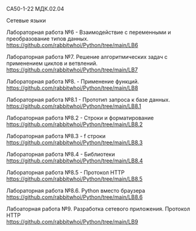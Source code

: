 СА50-1-22 МДК.02.04

Сетевые языки 


Лабораторная работа №6 - Взаимодействие с переменными и преобразование типов данных.
https://github.com/rabbitwhoi/Python/tree/main/LB6

Лабораторная работа №7. Решение алгоритмических задач с применением циклов и ветвлений.
https://github.com/rabbitwhoi/Python/tree/main/LB7

Лабораторная работа №8. - Применение функций.  
https://github.com/rabbitwhoi/Python/tree/main/LB8

Лабораторная работа №8.1 - Прототип запроса к базе данных.  
https://github.com/rabbitwhoi/Python/tree/main/LB8.1

Лабораторная работа №8.2 - Строки и форматирование  
https://github.com/rabbitwhoi/Python/tree/main/LB8.2

Лабораторная работа №8.3 - f строки  
https://github.com/rabbitwhoi/Python/tree/main/LB8.3

Лабораторная работа №8.4 - Библиотеки  
https://github.com/rabbitwhoi/Python/tree/main/LB8.4

Лабораторная работа №8.5 - Протокол HTTP  
https://github.com/rabbitwhoi/Python/tree/main/LB8.5

Лабораторная работа №8.6. Python вместо браузера  
https://github.com/rabbitwhoi/Python/tree/main/LB8.6

Лабоаторная работа №9. Разработка сетевого приложения. Протокол HTTP  
https://github.com/rabbitwhoi/Python/tree/main/LB9
